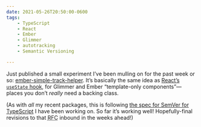 ```yaml
---
date: 2021-05-26T20:50:00-0600
tags:
    - TypeScript
    - React
    - Ember
    - Glimmer
    - autotracking
    - Semantic Versioning

---
```


Just published a small experiment I’ve been mulling on for the past week or so: [ember-simple-track-helper][npm]. It’s basically the same idea as [React’s `useState` hook][useState], for Glimmer and Ember “template-only components”—places you don’t *really* need a backing class.

[npm]: https://www.npmjs.com/package/ember-simple-track-helper
[useState]: https://reactjs.org/docs/hooks-state.html

(As with *all* my recent packages, this is following [the spec for SemVer for TypeScript][spec] I have been working on. So far it’s working well! Hopefully-final revisions to that <abbr title="request for comments">RFC</abbr> inbound in the weeks ahead!)

[spec]: https://github.com/chriskrycho/ember-rfcs/blob/semver-for-ts/text/0730-semver-for-ts.md
